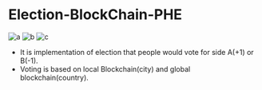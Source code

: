 # Election-BlockChain-PHE
![a](https://github.com/qasim12343/Election-BlockChain-PHE/assets/93463121/5ca44a42-d054-45f4-9616-6a83a74dd1da) ![b](https://github.com/qasim12343/Election-BlockChain-PHE/assets/93463121/e11c03bb-2d1d-48aa-ae3d-7889e1cff83c)
![c](https://github.com/qasim12343/Election-BlockChain-PHE/assets/93463121/a5718470-ad46-4148-89d4-666edd8a468c)


- It is implementation of election that people would vote for side A(+1) or B(-1).
- Voting is based on local Blockchain(city) and global blockchain(country).
